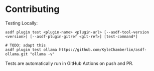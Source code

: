 # Contributing

Testing Locally:

```shell
asdf plugin test <plugin-name> <plugin-url> [--asdf-tool-version <version>] [--asdf-plugin-gitref <git-ref>] [test-command*]

# TODO: adapt this
asdf plugin test ollama https://github.com/KyleChamberlin/asdf-ollama.git "ollama -v"
```

Tests are automatically run in GitHub Actions on push and PR.
